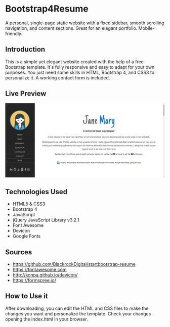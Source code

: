 # Bootstrap4Resume

A personal, single-page static website with a fixed sidebar, smooth scrolling navigation, and content sections. Great for an elegant portfolio. Mobile-friendly. 

## Introduction

This is a simple yet elegant website created with the help of a free Bootstrap template. It's fully responsive and easy to adapt for your own purposes. You just need some skills in HTML, Bootstrap 4, and CSS3 to personalize it. A working contact form is included. 

## Live Preview

<p><a href="https://savvina.drougouti.bugs-bunny.net/" target="_blank"> <img src="https://github.com/DrSavvina/Bootstrap4Resume/blob/master/preview1.png"></a></p>

## Technologies Used

* HTML5 & CSS3
* Bootstrap 4
* JavaScript
* jQuery JavaScript Library v3.2.1
* Font Awesome
* Devicon
* Google Fonts

## Sources

* https://github.com/BlackrockDigital/startbootstrap-resume
* https://fontawesome.com
* http://konpa.github.io/devicon/
* https://formspree.io/

## How to Use it

After downloading, you can edit the HTML and CSS files to make the changes you want and personalize the template. Check your changes opening the index.html in your browser.
